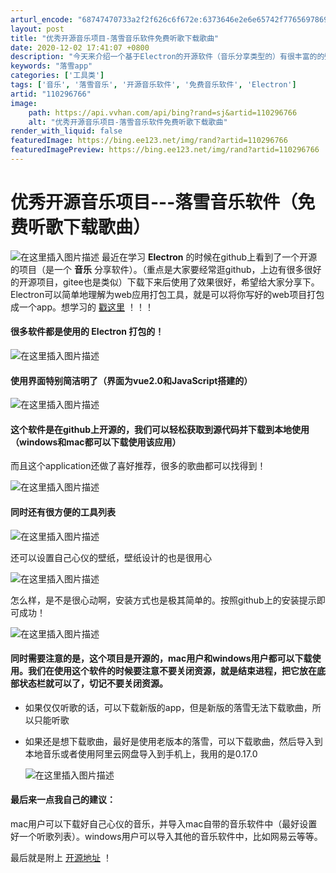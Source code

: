 ```yaml
---
arturl_encode: "68747470733a2f2f626c6f672e:6373646e2e6e65742f77656978696e5f34353237373136312f:61727469636c652f64657461696c732f313130323936373636"
layout: post
title: "优秀开源音乐项目-落雪音乐软件免费听歌下载歌曲"
date: 2020-12-02 17:41:07 +0800
description: "今天来介绍一个基于Electron的开源软件（音乐分享类型的）有很丰富的的壁纸而且这个软件还做了音乐"
keywords: "落雪app"
categories: ['工具类']
tags: ['音乐', '落雪音乐', '开源音乐软件', '免费音乐软件', 'Electron']
artid: "110296766"
image:
    path: https://api.vvhan.com/api/bing?rand=sj&artid=110296766
    alt: "优秀开源音乐项目-落雪音乐软件免费听歌下载歌曲"
render_with_liquid: false
featuredImage: https://bing.ee123.net/img/rand?artid=110296766
featuredImagePreview: https://bing.ee123.net/img/rand?artid=110296766
---
```


# 优秀开源音乐项目---落雪音乐软件（免费听歌下载歌曲）

![在这里插入图片描述](https://i-blog.csdnimg.cn/blog_migrate/c34ed8e468dfe65964105125ddb2cb11.jpeg)
最近在学习
**Electron**
的时候在github上看到了一个开源的项目（是一个
**音乐**
分享软件）。（重点是大家要经常逛github，上边有很多很好的开源项目，gitee也是类似）下载下来后使用了效果很好，希望给大家分享下。Electron可以简单地理解为web应用打包工具，就是可以将你写好的web项目打包成一个app。想学习的
[戳这里](http://www.electronjs.org)
！！！

#### 很多软件都是使用的 **Electron** 打包的！

![在这里插入图片描述](https://i-blog.csdnimg.cn/blog_migrate/6bf2278b47cd934f3b8946f4e12702a0.jpeg)

#### 使用界面特别简洁明了（界面为vue2.0和JavaScript搭建的）

![在这里插入图片描述](https://i-blog.csdnimg.cn/blog_migrate/7c9e6ca05951885b605f894938d526ab.jpeg)

#### 这个软件是在github上开源的，我们可以轻松获取到源代码并下载到本地使用（windows和mac都可以下载使用该应用）

而且这个application还做了喜好推荐，很多的歌曲都可以找得到！

![在这里插入图片描述](https://i-blog.csdnimg.cn/blog_migrate/cdfe5a542bbfe2d3e303e5dcadbd5452.jpeg)

#### 同时还有很方便的工具列表

![在这里插入图片描述](https://i-blog.csdnimg.cn/blog_migrate/c849ddb8e7f149009d70589546fc9706.jpeg)

还可以设置自己心仪的壁纸，壁纸设计的也是很用心

![在这里插入图片描述](https://i-blog.csdnimg.cn/blog_migrate/c662703691fdeea6f88286d0fc0c562b.jpeg)

怎么样，是不是很心动啊，安装方式也是极其简单的。按照github上的安装提示即可成功！

![在这里插入图片描述](https://i-blog.csdnimg.cn/blog_migrate/3b331ec3d7e89cb8a80536cde7d1a474.jpeg)

#### 同时需要注意的是，这个项目是开源的，mac用户和windows用户都可以下载使用。我们在使用这个软件的时候要注意不要关闭资源，就是结束进程，把它放在底部状态栏就可以了，切记不要关闭资源。

* 如果仅仅听歌的话，可以下载新版的app，但是新版的落雪无法下载歌曲，所以只能听歌
* 如果还是想下载歌曲，最好是使用老版本的落雪，可以下载歌曲，然后导入到本地音乐或者使用阿里云网盘导入到手机上，我用的是0.17.0
    
  ![在这里插入图片描述](https://i-blog.csdnimg.cn/blog_migrate/b1cd8e86d1062f312d125a13ece8b505.jpeg)

#### 最后来一点我自己的建议：

mac用户可以下载好自己心仪的音乐，并导入mac自带的音乐软件中（最好设置好一个听歌列表）。windows用户可以导入其他的音乐软件中，比如网易云等等。

最后就是附上
[开源地址](https://github.com/lyswhut/lx-music-desktop#readme)
！